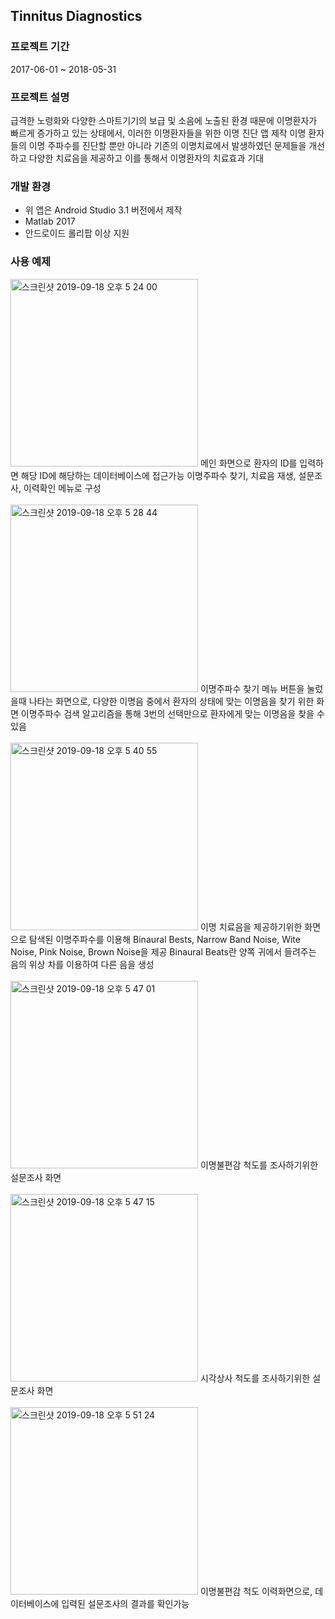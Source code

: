 ## Tinnitus Diagnostics

### 프로젝트 기간
2017-06-01 ~ 2018-05-31

### 프로젝트 설명
급격한 노령화와 다양한 스마트기기의 보급 및 소음에 노출된 환경 때문에 이명환자가 빠르게 증가하고 있는 상태에서, 이러한 이명환자들을 위한 이명 진단 앱 제작
이명 환자들의 이명 주파수를 진단할 뿐만 아니라 기존의 이명치료에서 발생하였던 문제들을 개선하고 다양한 치료음을 제공하고 이를 통해서 이명환자의 치료효과 기대

### 개발 환경
* 위 앱은 Android Studio 3.1 버전에서 제작
* Matlab 2017
* 안드로이드 롤리팝 이상 지원

### 사용 예제
<img width="300" alt="스크린샷 2019-09-18 오후 5 24 00" src="https://user-images.githubusercontent.com/26424846/65130997-71dfe380-da39-11e9-80f1-ba43949957c8.png">
메인 화면으로 환자의 ID를 입력하면 해당 ID에 해당하는 데이터베이스에 접근가능
이명주파수 찾기, 치료음 재생, 설문조사, 이력확인 메뉴로 구성
<br />
<br />
<img width="300" alt="스크린샷 2019-09-18 오후 5 28 44" src="https://user-images.githubusercontent.com/26424846/65131205-ca16e580-da39-11e9-9911-e6a33ea38097.png">
이명주파수 찾기 메뉴 버튼을 눌렀을때 나타는 화면으로, 다양한 이명음 중에서 환자의 상태에 맞는 이명음을 찾기 위한 화면
이명주파수 검색 알고리즘을 통해 3번의 선택만으로 환자에게 맞는 이명음을 찾을 수 있음
<br />
<br />
<img width="300" alt="스크린샷 2019-09-18 오후 5 40 55" src="https://user-images.githubusercontent.com/26424846/65132187-80c79580-da3b-11e9-96c9-ca10ed5c4f2e.png">
이명 치료음을 제공하기위한 화면으로 탐색된 이명주파수를 이용해 Binaural Bests, Narrow Band Noise, Wite Noise, Pink Noise, Brown Noise을 제공
Binaural Beats란 양쪽 귀에서 들려주는 음의 위상 차를 이용하여 다른 음을 생성
<br />
<br />
<img width="300" alt="스크린샷 2019-09-18 오후 5 47 01" src="https://user-images.githubusercontent.com/26424846/65132775-6b06a000-da3c-11e9-849b-22169640b478.png">
이명불편감 척도를 조사하기위한 설문조사 화면
<br />
<br />
<img width="300" alt="스크린샷 2019-09-18 오후 5 47 15" src="https://user-images.githubusercontent.com/26424846/65132885-a1dcb600-da3c-11e9-918a-44ab5c9acb67.png">
시각상사 척도를 조사하기위한 설문조사 화면
<br />
<br />
<img width="300" alt="스크린샷 2019-09-18 오후 5 51 24" src="https://user-images.githubusercontent.com/26424846/65133048-f4b66d80-da3c-11e9-8277-62aadecadbbc.png">
이명불편감 척도 이력화면으로, 데이터베이스에 입력된 설문조사의 결과를 확인가능
